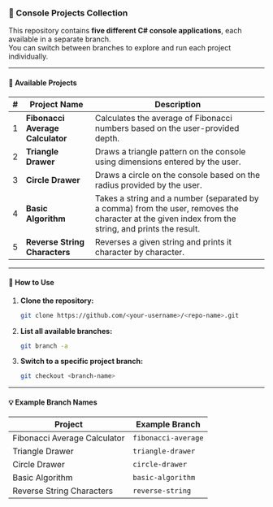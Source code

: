 ### 🧩 Console Projects Collection

This repository contains **five different C# console applications**, each available in a separate branch.  
You can switch between branches to explore and run each project individually.

---

#### 📁 Available Projects

| # | Project Name | Description |
|---|---------------|-------------|
| 1 | **Fibonacci Average Calculator** | Calculates the average of Fibonacci numbers based on the user-provided depth. |
| 2 | **Triangle Drawer** | Draws a triangle pattern on the console using dimensions entered by the user. |
| 3 | **Circle Drawer** | Draws a circle on the console based on the radius provided by the user. |
| 4 | **Basic Algorithm** | Takes a string and a number (separated by a comma) from the user, removes the character at the given index from the string, and prints the result. |
| 5 | **Reverse String Characters** | Reverses a given string and prints it character by character. |

---

#### 🔀 How to Use

1. **Clone the repository:**
   ```bash
   git clone https://github.com/<your-username>/<repo-name>.git
   ```

2. **List all available branches:**
   ```bash
   git branch -a
   ```

3. **Switch to a specific project branch:**
   ```bash
   git checkout <branch-name>
   ```

---

#### 💡 Example Branch Names

| Project | Example Branch |
|----------|----------------|
| Fibonacci Average Calculator | `fibonacci-average` |
| Triangle Drawer | `triangle-drawer` |
| Circle Drawer | `circle-drawer` |
| Basic Algorithm | `basic-algorithm` |
| Reverse String Characters | `reverse-string` |
